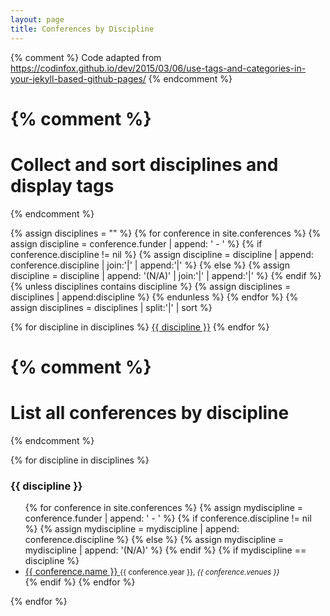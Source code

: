 ```yaml
---
layout: page
title: Conferences by Discipline
---
```


{% comment %}
Code adapted from
https://codinfox.github.io/dev/2015/03/06/use-tags-and-categories-in-your-jekyll-based-github-pages/
{% endcomment %}

{% comment %}
=========================================
Collect and sort disciplines and display tags
=========================================
{% endcomment %}

{% assign disciplines = "" %}
{% for conference in site.conferences %}
    {% assign discipline = conference.funder | append: ' - ' %}
    {% if conference.discipline != nil %}
        {% assign discipline = discipline | append: conference.discipline | join:'|' | append:'|' %}
    {% else %}
        {% assign discipline = discipline | append: '(N/A)' | join:'|' | append:'|' %}
    {% endif %}
	{% unless disciplines contains discipline %}
        {% assign disciplines = disciplines | append:discipline %}
	{% endunless %}
{% endfor %}
{% assign disciplines = disciplines | split:'|' | sort %}

<p>
{% for discipline in disciplines %}
	<a href="#{{ discipline | slugify }}" class="post-tag">{{ discipline }}</a>
{% endfor %}
</p>


{% comment %}
=========================
List all conferences by discipline
=========================
{% endcomment %}

<p>
{% for discipline in disciplines %}
	<h3 id="{{ discipline | slugify }}">{{ discipline }}</h3>
	<ul>
	 {% for conference in site.conferences %}
         {% assign mydiscipline = conference.funder | append: ' - ' %}
         {% if conference.discipline != nil %}
            {% assign mydiscipline = mydiscipline | append: conference.discipline %}
         {% else %}
            {% assign mydiscipline = mydiscipline | append: '(N/A)' %}
         {% endif %}
		 {% if mydiscipline == discipline %}
		 <li>
		 <a href="{{ conference.url }}">
		 {{ conference.name }}
		 </a>
 		 <small>{{ conference.year }}, <em>{{ conference.venues }}</em></small>
		 </li>
		 {% endif %}
	 {% endfor %}
	</ul>
{% endfor %}
</p>
